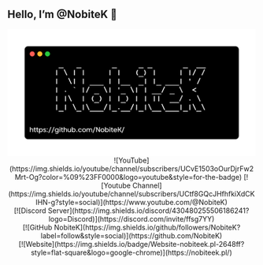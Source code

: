 ## Hello, I’m @NobiteK 👋

<img align="center" src="banner.png" />

<div align="center">
  ![YouTube](https://img.shields.io/youtube/channel/subscribers/UCvE1503oOurDjrFw2Mrt-Og?color=%09%23FF0000&logo=youtube&style=for-the-badge)
[![Youtube Channel](https://img.shields.io/youtube/channel/subscribers/UCtf8GQcJHfhfkiXdCKIHN-g?style=social)](https://www.youtube.com/@NobiteK) <br />
[![Discord Server](https://img.shields.io/discord/430480255506186241?logo=Discord)](https://discord.com/invite/ffsg7YY) <br />
[![GitHub NobiteK](https://img.shields.io/github/followers/NobiteK?label=follow&style=social)](https://github.com/NobiteK) <br />
[![Website](https://img.shields.io/badge/Website-nobiteek.pl-2648ff?style=flat-square&logo=google-chrome)](https://nobiteek.pl/)
</div>
